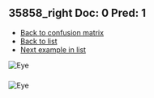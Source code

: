 ## 35858_right Doc: 0 Pred: 1
- [Back to confusion matrix](https://github.com/juliandewit/kaggle_retinopathy/blob/master/matrix.md)
- [Back to list](https://github.com/juliandewit/kaggle_retinopathy/blob/master/lists/01/list.md)
- [Next example in list](https://github.com/juliandewit/kaggle_retinopathy/blob/master/lists/01/35/35922_right.md)

![Eye](https://retinopaty.blob.core.windows.net/size1024/35858_right_0.jpeg)

### 

![Eye]()
